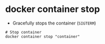 # docker container stop

- Gracefully stops the container (`SIGTERM`)

```shell
# Stop container
docker container stop "container"
```
